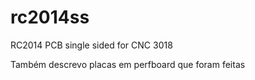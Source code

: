 # rc2014ss
RC2014 PCB single sided for CNC 3018

Também descrevo placas em perfboard que foram feitas
